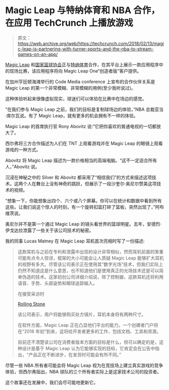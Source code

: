 # Magic Leap 与特纳体育和 NBA 合作，在应用 TechCrunch 上播放游戏

> 原文：<https://web.archive.org/web/https://techcrunch.com/2018/02/13/magic-leap-is-partnering-with-turner-sports-and-the-nba-to-stream-games-on-an-app/>

[Magic Leap](https://web.archive.org/web/20230206155704/https://www.magicleap.com/) 和[国家篮球协会](https://web.archive.org/web/20230206155704/http://www.nba.com/)正与[特纳体育](https://web.archive.org/web/20230206155704/https://www.turner.com/pressroom/united-states/turner-sports)合作，在其平台上展示一款应用程序中的现场比赛，该应用程序将向 Magic Leap One“创造者版”客户提供。

在加州亨廷顿海滩举行的 Code Media conference 上宣布的合作伙伴关系是 Magic Leap 的第一个非常模糊、非常模糊的用例(至少我听说过)。

这种体验听起来很像虚拟现实，球迷们可以体验在比赛中在场边的感觉。

“在我们参与 Magic Leap 之前，我们的目标是复制球场边的体验，”NBA 总裁亚当·席尔瓦说。有了 Magic Leap，就有更多的机会拥有不一样的体验。

Magic Leap 的首席执行官 Rony Abovitz 说:“它把你喜欢的普通电视的一切都放大了。

西尔弗将三方合作描述为人们在 TNT 上观看游戏并在 Magic Leap 的眼镜上观看游戏的一种方式。

Abovitz 将 Magic Leap 描述为一款价格相当的高端电脑。“这不一定适合所有人，”Abovitz 说。

沉浸在神秘之中的 Silver 和 Abovitz 都采用了“相信我们”的方式来描述这项技术。这两个人在舞台上没有神奇的跳跃，但展示了一段沙奎尔·奥尼尔赞美这项技术的视频。

“想象一下，你能想象出四个、六个或八个屏幕。你可以在统计和数据中看到所有这些。让我们说这个惊人的时刻，有一个旋转扣篮打碎了篮板，突然出现了，”阿布维茨说。

奥尼尔并不是第一个通过 Magic Leap 的镜头看世界的篮球明星。去年，安德烈·伊戈达拉泄露了一些关于该公司技术的秘密。

我的同事 Lucas Matney 在 Magic Leap 耳机首次亮相时写了一份描述:

> 这款耳机与之前在专利和泄露中出现的设计非常相似，然而耳机前面的笨重可能有点令人惊讶，框架的大小可能会让人质疑 Magic Leap 能够扩大耳机的视野有多大。尽管该公司表示正在使用其“数字光场”技术，但我们实际上仍然不知道这是什么意思，也不知道他们是使用真正的光场技术还是可以简单伪造的技术。这家初创公司详细介绍说，除了控制器，这款耳机还将利用语音、手势、头部姿势和眼球追踪输入。
> 
> 在接受采访时
> 
> [Rolling Stone](https://web.archive.org/web/20230206155704/https://www.rollingstone.com/glixel/features/lightwear-introducing-magic-leaps-mixed-reality-goggles-w514479)
> 
> 该公司表示，用户将能够购买处方镜片，耳机本身将有两种尺寸。
> 
> 在软件方面，Magic Leap 正在凸显他们平台的能力。一个创建者门户将在“2018 年初”到来，这将给开发者更多的工作，包括文档、工具和资源。
> 
> 目前还不清楚该公司在消费者版本方面的目标是什么，但可以确定的是，这种设计是基于 Magic Leap 认为它能够实现的目标，它肯定会在公告中指出，“产品正在不断进步，在发货时可能会有所不同。”

尽管一些 NBA 所有者可能会将 Magic Leap 视为在竞技场上建立真实游戏的竞争体验，但西尔弗指出，NBA 球队的三个所有者实际上是这家技术公司的投资者。

这个故事还在发展中，我们会尽可能地更新它。